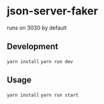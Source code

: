 # json-server-faker

runs on 3030 by default

## Development

```yarn install```
```yarn run dev```

## Usage

```yarn install```
```yarn run start```
